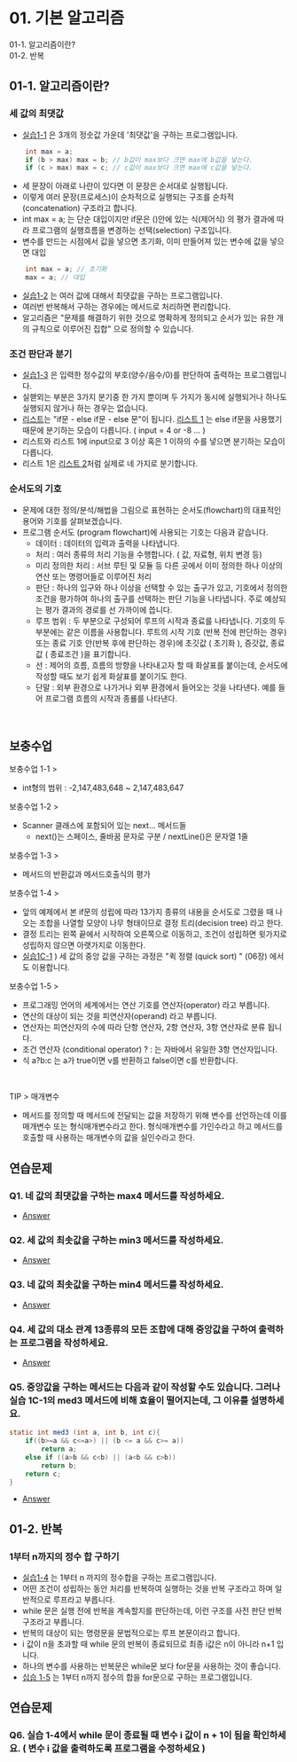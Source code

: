 # 01. 기본 알고리즘

01-1. 알고리즘이란? <br/>
01-2. 반복

## 01-1. 알고리즘이란?

### 세 값의 최댓값
- [실습1-1](./Max3.java) 은 3개의 정숫값 가운데 '최댓값'을 구하는 프로그램입니다. 
```java
    int max = a;
    if (b > max) max = b; // b값이 max보다 크면 max에 b값을 넣는다.
    if (c > max) max = c; // c값이 max보다 크면 max에 c값을 넣는다.
```
- 세 문장이 아래로 나란이 있다면 이 문장은 순서대로 실행됩니다.
- 이렇게 여러 문장(프로세스)이 순차적으로 실행되는 구조를 순차적(concatenation) 구조라고 합니다.
- int max = a; 는 단순 대입이지만 if문은 ()안에 있는 식(제어식) 의 평가 결과에 따라 프로그램의 실행흐름을 변경하는 선택(selection) 구조입니다.
- 변수를 만드는 시점에서 값을 넣으면 초기화, 이미 만들어져 있는 변수에 값을 넣으면 대입
```java
    int max = a; // 초기화
    max = a; // 대입
```
- [실습1-2](./Max3Method.java) 는 여러 값에 대해서 최댓값을 구하는 프로그램입니다. 
- 여러번 반복해서 구하는 경우에는 메서드로 처리하면 편리합니다.
- 알고리즘은 "문제를 해결하기 위한 것으로 명확하게 정의되고 순서가 있는 유한 개의 규칙으로 이루어진 집합" 으로 정의할 수 있습니다.

### 조건 판단과 분기
- [실습1-3](./JudgeSign.java) 은 입력한 정수값의 부호(양수/음수/0)를 판단하여 출력하는 프로그램입니다.
- 실핻외는 부분은 3가지 분기중 한 가지 뿐이며 두 가지가 동시에 실행되거나 하나도 실행되지 않거나 하는 경우는 없습니다.
- [리스트](./JudgeABC1.java)는 "if문 - else if문 - else 문"이 됩니다.  [리스트 1](./JudgeABC2.java) 는 else if문을 사용했기 때문에 분기하는 모습이 다릅니다. ( input = 4 or -8 ... )
- 리스트와 리스트 1에 input으로 3 이상 혹은 1 이하의 수를 넣으면 분기하는 모습이 다릅니다. 
- 리스트 1은 [리스트 2](./JudgeABC2x.java)처럼 실제로 네 가지로 분기합니다.


### 순서도의 기호
- 문제에 대한 정의/분석/해법을 그림으로 표현하는 순서도(flowchart)의 대표적인 용어와 기호를 살펴보겠습니다.
- 프로그램 순서도 (program flowchart)에 사용되는 기호는 다음과 같습니다.
    - 데이터 : 데이터의 입력과 출력을 나타냅니다.
    - 처리 : 여러 종류의 처리 기능을 수행합니다. ( 값, 자료형, 위치 변경 등)
    - 미리 정의한 처리 : 서브 루틴 및 모듈 등 다른 곳에서 이미 정의한 하나 이상의 연산 또는 명령어들로 이루어진 처리
    - 판단 : 하나의 입구와 하나 이상을 선택할 수 있는 출구가 있고, 기호에서 정의한 조건을 평가하여 하나의 출구를 선택하는 판단 기능을 나타냅니다. 주로 예상되는 평가 결과의 경로를 선 가까이에 씁니다.
    - 루프 범위 : 두 부분으로 구성되어 루프의 시작과 종료를 나타냅니다. 기호의 두부분에는 같은 이름을 사용합니다. 루트의 시작 기호 (반복 전에 판단하는 경우) 또는 종료 기호 안(반복 후에 판단하는 경우)에 초깃값 ( 초기화 ), 증갓값, 종료값 ( 종료조건 )을 표기합니다.
    - 선 : 제어의 흐름, 흐름의 방향을 나타내고자 할 때 화살표를 붙이는데, 순서도에 작성할 때도 보기 쉽게 화살표를 붙이기도 한다.
    - 단말 : 외부 환경으로 나가거나 외부 환경에서 들어오는 것을 나타낸다. 예를 들어 프로그램 흐름의 시작과 종룔를 나타낸다.


<br/>

## 보충수업

보충수업 1-1 >
- int형의 범위 : -2,147,483,648 ~ 2,147,483,647 

보충수업 1-2 >
- Scanner 클래스에 포함되어 있는 next... 메서드들
    - next()는 스페이스, 줄바꿈 문자로 구분 / nextLine()은 문자열 1줄

보충수업 1-3 >
- 메서드의 반환값과 메서드호출식의 평가

보충수업 1-4 > 
- 앞의 예제에서 본 if문의 성립에 따라 13가지 종류의 내용을 순서도로 그렸을 때 나오는 조합을 나열할 모양이 나무 형태이므로 결정 트리(decision tree) 라고 한다.
- 결정 트리는 왼쪽 끝에서 시작하여 오른쪽으로 이동하고, 조건이 성립하면 윗가지로 성립하지 않으면 아랫가지로 이동한다.
- [실습1C-1](./Median.java) ) 세 값의 중앙 값을 구하는 과정은 "퀵 정렬 (quick sort) " (06장) 에서도 이용합니다.

보충수업 1-5 > 
- 프로그래밍 언어의 세계에서는 연산 기호를 연산자(operator) 라고 부릅니다. 
- 연산의 대상이 되는 것을 피연산자(operand) 라고 부릅니다.
- 연산자는 피연산자의 수에 따라 단항 연산자, 2항 연산자, 3항 연산자로 분류 됩니다. 
- 조건 연산자 (conditional operator) ? : 는 자바에서 유일한 3항 연산자입니다.
- 식 a?b:c 는 a가 true이면 v를 반환하고 false이면 c를 반환합니다.

<br/>

TIP > 매개변수
- 메서드를 정의할 때 메서드에 전달되는 값을 저장하기 위해 변수를 선언하는데 이를 매개변수 또는 형식매개변수라고 한다. 형식매개변수를 가인수라고 하고 메서드를 호출할 때 사용하는 매개변수의 값을 실인수라고 한다.


## 연습문제

### Q1. 네 값의 최댓값을 구하는 max4 메서드를 작성하세요.
- [Answer](../chap01EX/01/Max4.java)

### Q2. 세 값의 최솟값을 구하는 min3 메서드를 작성하세요.
- [Answer](../chap01EX/02/Min3.java)

### Q3. 네 값의 최솟값을 구하는 min4 메서드를 작성하세요.
- [Answer](../chap01EX/03/Min4.java)

### Q4. 세 값의 대소 관계 13종류의 모든 조합에 대해 중앙값을 구하여 출력하는 프로그램을 작성하세요.
- [Answer](../chap01EX/04/Med3.java)

### Q5. 중앙값을 구하는 메서드는 다음과 같이 작성할 수도 있습니다. 그러나 실습 1C-1의 med3 메서드에 비해 효율이 떨어지는데, 그 이유를 설명하세요.
```java
static int med3 (int a, int b, int c){
    if((b>=a && c<=a>) || (b <= a && c>= a))
        return a;
    else if ((a>b && c<b) || (a<b && c>b))
        return b;
    return c;
}
```
- [Answer](../chap01EX/05/Med3x.java)


## 01-2. 반복

### 1부터 n까지의 정수 합 구하기
- [실습1-4](./SumWhile.java) 는 1부터 n 까지의 정수합을 구하는 프로그램입니다.
- 어떤 조건이 성립하는 동안 처리를 반복하여 실행하는 것을 반복 구조라고 하며 일반적으로 루프라고 부릅니다.
- while 문은 실행 전에 반복을 계속할지를 판단하는데, 이런 구조를 사전 판단 반복 구조라고 부릅니다.
- 반복의 대상이 되는 명령문을 문법적으로는 루프 본문이라고 합니다.
- i 값이 n을 초과할 때 while 문의 반복이 종료되므로 최종 i값은 n이 아니라 n+1 입니다.
- 하나의 변수를 사용하는 반복문은 while문 보다 for문을 사용하는 것이 좋습니다.
- [십습 1-5](./SumFor.java) 는 1부터 n까지 정수의 합을 for문으로 구하는 프로그램입니다.



## 연습문제

### Q6. 실습 1-4에서 while 문이 종료될 때 변수 i 값이 n + 1이 됨을 확인하세요. ( 변수 i 값을 출력하도록 프로그램을 수정하세요 )